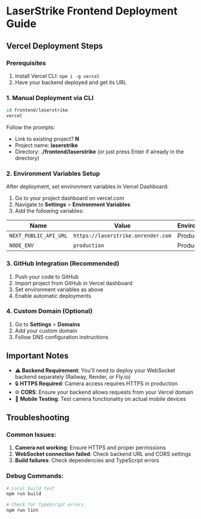# LaserStrike Frontend Deployment Guide

## Vercel Deployment Steps

### Prerequisites
1. Install Vercel CLI: `npm i -g vercel`
2. Have your backend deployed and get its URL

### 1. Manual Deployment via CLI

```bash
cd frontend/laserstrike
vercel
```

Follow the prompts:
- Link to existing project? **N**
- Project name: **laserstrike**
- Directory: **./frontend/laserstrike** (or just press Enter if already in the directory)

### 2. Environment Variables Setup

After deployment, set environment variables in Vercel Dashboard:

1. Go to your project dashboard on vercel.com
2. Navigate to **Settings** > **Environment Variables**
3. Add the following variables:

| Name | Value | Environment |
|------|-------|-------------|
| `NEXT_PUBLIC_API_URL` | `https://laserstrike.onrender.com` | Production |
| `NODE_ENV` | `production` | Production |

### 3. GitHub Integration (Recommended)

1. Push your code to GitHub
2. Import project from GitHub in Vercel dashboard
3. Set environment variables as above
4. Enable automatic deployments

### 4. Custom Domain (Optional)

1. Go to **Settings** > **Domains**
2. Add your custom domain
3. Follow DNS configuration instructions

## Important Notes

- ⚠️ **Backend Requirement**: You'll need to deploy your WebSocket backend separately (Railway, Render, or Fly.io)
- 🔒 **HTTPS Required**: Camera access requires HTTPS in production
- 🌐 **CORS**: Ensure your backend allows requests from your Vercel domain
- 📱 **Mobile Testing**: Test camera functionality on actual mobile devices

## Troubleshooting

### Common Issues:
1. **Camera not working**: Ensure HTTPS and proper permissions
2. **WebSocket connection failed**: Check backend URL and CORS settings
3. **Build failures**: Check dependencies and TypeScript errors

### Debug Commands:
```bash
# Local build test
npm run build

# Check for TypeScript errors
npm run lint
```
